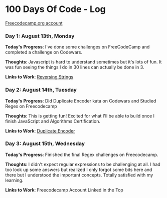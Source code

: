 # 100 Days Of Code - Log

[Freecodecamp.org account](https://www.freecodecamp.org/konodachi)


### Day 1: August 13th, Monday
**Today's Progress**: I've done some challenges on FreeCodeCamp and completed a challenge on Codewars.

**Thoughts**: Javascript is hard to understand sometimes but it's lots of fun. It was fun seeing the things I do in 30 lines can actually be done in 3.

**Links to Work**: [Reversing Strings](https://www.codewars.com/users/konodachi/completed_solutions)

### Day 2: August 14th, Tuesday
**Today's Progress**: Did Duplicate Encoder kata on Codewars and Studied Regex on Freecodecamp

**Thoughts**: This is getting fun! Excited for what I'll be able to build once I finish JavaScript and Algorithms Certification.

**Links to Work**: [Duplicate Encoder](https://www.codewars.com/users/konodachi/completed_solutions)

### Day 3: August 15th, Wednesday
**Today's Progress**: Finished the final Regex challenges on Freecodecamp.

**Thoughts**: I didn't expect regular expressions to be challenging at all. I had too look up some answers but realized I only forgot some bits here and there but I understood the important concepts. Totally satisfied with my learning.

**Links to Work**: Freecodecamp Account Linked in the Top
